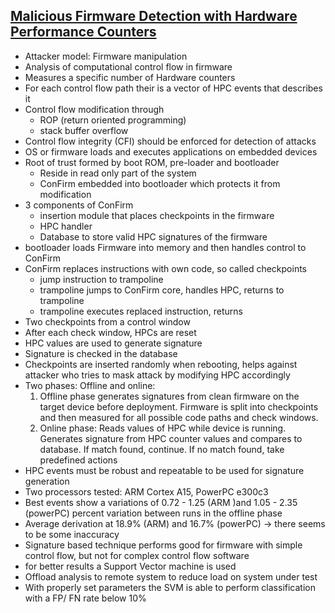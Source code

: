 ## [Malicious Firmware Detection with Hardware Performance Counters](../sources/tmscs16_firmware_detect_hpc.pdf)

* Attacker model: Firmware manipulation
* Analysis of computational control flow in firmware
* Measures a specific number of Hardware counters 
* For each control flow path their is a vector of HPC events that describes it
* Control flow modification through
    * ROP (return oriented programming)
    * stack buffer overflow
* Control flow integrity (CFI) should be enforced for detection of attacks
* OS or firmware loads and executes applications on embedded devices
* Root of trust formed by boot ROM, pre-loader and bootloader
    * Reside in read only part of the system
    * ConFirm embedded into bootloader which protects it from modification
* 3 components of ConFirm
    * insertion module that places checkpoints in the firmware
    * HPC handler 
    * Database to store valid HPC signatures of the firmware
* bootloader loads Firmware into memory and then handles control to ConFirm
* ConFirm replaces instructions with own code, so called checkpoints
    * jump instruction to trampoline
    * trampoline jumps to ConFirm core, handles HPC, returns to trampoline
    * trampoline executes replaced instruction, returns
* Two checkpoints from a control window
* After each check window, HPCs are reset
* HPC values are used to generate signature
* Signature is checked in the database
* Checkpoints are inserted randomly when rebooting, helps against attacker who tries to mask attack by modifying HPC accordingly
* Two phases: Offline and online:
    1) Offline phase generates signatures from clean firmware on the target device before deployment. Firmware is split into checkpoints and then measured for all possible code paths and check windows.
    2) Online phase: Reads values of HPC while device is running. Generates signature from HPC counter values and compares to database. If match found, continue. If no match found, take predefined actions
* HPC events must be robust and repeatable to be used for signature generation
* Two processors tested: ARM Cortex A15, PowerPC e300c3
* Best events show a variations of 0.72 - 1.25 (ARM )and 1.05 - 2.35 (powerPC) percent variation between runs in the offline phase
* Average derivation at 18.9% (ARM) and 16.7% (powerPC)
    -> there seems to be some inaccuracy
* Signature based technique performs good for firmware with simple control flow, but not for complex control flow software
* for better results a Support Vector machine is used
* Offload analysis to remote system to reduce load on system under test
* With properly set parameters the SVM is able to perform classification with a FP/ FN rate below 10%

